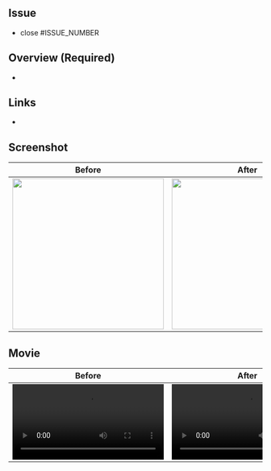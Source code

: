 ## Issue
- close #ISSUE_NUMBER

## Overview (Required)
- 

## Links
- 

## Screenshot
Before | After
:--: | :--:
<img src="" width="300" /> | <img src="" width="300" />

<!-- Video is OPTIONAL. -->
## Movie
Before | After
:--: | :--:
<video src="" width="300" > | <video src="" width="300" >